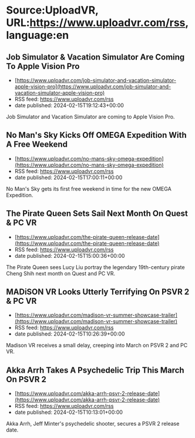 # Source:UploadVR, URL:https://www.uploadvr.com/rss, language:en

## Job Simulator &amp; Vacation Simulator Are Coming To Apple Vision Pro
 - [https://www.uploadvr.com/job-simulator-and-vacation-simulator-apple-vision-pro](https://www.uploadvr.com/job-simulator-and-vacation-simulator-apple-vision-pro)
 - RSS feed: https://www.uploadvr.com/rss
 - date published: 2024-02-15T19:12:43+00:00

Job Simulator and Vacation Simulator are coming to Apple Vision Pro.

## No Man&#x27;s Sky Kicks Off OMEGA Expedition With A Free Weekend
 - [https://www.uploadvr.com/no-mans-sky-omega-expedition](https://www.uploadvr.com/no-mans-sky-omega-expedition)
 - RSS feed: https://www.uploadvr.com/rss
 - date published: 2024-02-15T17:00:11+00:00

No Man's Sky gets its first free weekend in time for the new OMEGA Expedition.

## The Pirate Queen Sets Sail Next Month On Quest &amp; PC VR
 - [https://www.uploadvr.com/the-pirate-queen-release-date](https://www.uploadvr.com/the-pirate-queen-release-date)
 - RSS feed: https://www.uploadvr.com/rss
 - date published: 2024-02-15T15:00:36+00:00

The Pirate Queen sees Lucy Liu portray the legendary 19th-century pirate Cheng Shih next month on Quest and PC VR.

## MADiSON VR Looks Utterly Terrifying On PSVR 2 &amp; PC VR
 - [https://www.uploadvr.com/madison-vr-summer-showcase-trailer](https://www.uploadvr.com/madison-vr-summer-showcase-trailer)
 - RSS feed: https://www.uploadvr.com/rss
 - date published: 2024-02-15T10:26:39+00:00

Madison VR receives a small delay, creeping into March on PSVR 2 and PC VR.

## Akka Arrh Takes A Psychedelic Trip This March On PSVR 2
 - [https://www.uploadvr.com/akka-arrh-psvr-2-release-date](https://www.uploadvr.com/akka-arrh-psvr-2-release-date)
 - RSS feed: https://www.uploadvr.com/rss
 - date published: 2024-02-15T10:13:01+00:00

Akka Arrh, Jeff Minter's psychedelic shooter, secures a PSVR 2 release date.

